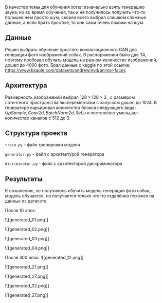 В качестве темы для обучения хотел изначально взять генерацию звука, но во время обучения, так и не получилось получить что-то большее чем просто шум, скорее всего выбрал слишком сложные данные, а если брать простые, то они сами очень похожи на шум. 

## Данные

Решил выбрать обучение простого конволюционного GAN для генерации фото изображений собак. В распоряжении было две T4, поэтому пробовал обучать модель на разном количестве изображений, дошел до 4000 фото. Брал данные с kaggle по этой ссылке: https://www.kaggle.com/datasets/andrewmvd/animal-faces


## Архитектура

Размерность изображений выбрал $128 \times 128 \times 3$ , с размером латентного пространства эксперементами с запуском дошел до $1024$. В генераторе варьировал количество блоков следующего вида: $UpSample, Conv2d, BatchNorm2d, ReLu$ и постепенно уменьшал количество каналов с $512$ до $3$.

## Структура проекта

`train.py` - файл тренировки модели

`generator.py` - файл с архитектурой генератора

`disriminator.py` - файл с архитекторой дискриминатора

## Результаты

К сожалению, не получилось обучить модель генерации фото собак, модель обучается, но получается только что-то отдалённо похожее на данные из датасета.

После 10 эпох:


![[generated_01.png]]

![[generated_02.png]]

![[generated_03.png]]

![[generated_04.png]]

После 300 эпох:
![[generated_12.png]]

![[generated_21.png]]

![[generated_27.png]]

![[generated_32.png]]

![[generated_37.png]]